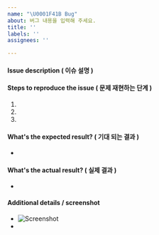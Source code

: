 ```yaml
---
name: "\U0001F41B Bug"
about: 버그 내용을 입력해 주세요.
title: ''
labels: ''
assignees: ''

---
```


#### Issue description ( 이슈 설명 )



#### Steps to reproduce the issue ( 문제 재현하는 단계 )

1.  
2. 
3. 


#### What's the expected result? ( 기대 되는 결과 )

-


#### What's the actual result? ( 실제 결과 )

-


#### Additional details / screenshot

- ![Screenshot]()
-
